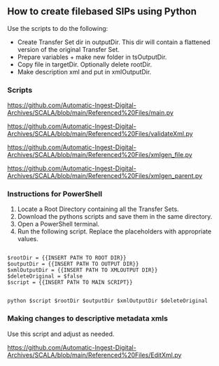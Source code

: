 ## How to create filebased SIPs using Python

Use the scripts to do the following:

* Create Transfer Set dir in outputDir. This dir will contain a flattened version of the original Transfer Set.
* Prepare variables + make new folder in tsOutputDir.
* Copy file in targetDir. Optionally delete rootDir.
* Make description xml and put in xmlOutputDir.

### Scripts

https://github.com/Automatic-Ingest-Digital-Archives/SCALA/blob/main/Referenced%20Files/main.py

https://github.com/Automatic-Ingest-Digital-Archives/SCALA/blob/main/Referenced%20Files/validateXml.py

https://github.com/Automatic-Ingest-Digital-Archives/SCALA/blob/main/Referenced%20Files/xmlgen_file.py

https://github.com/Automatic-Ingest-Digital-Archives/SCALA/blob/main/Referenced%20Files/xmlgen_parent.py

### Instructions for PowerShell

1. Locate a Root Directory containing all the Transfer Sets.
2. Download the pythons scripts and save them in the same directory.
3. Open a PowerShell terminal.
4. Run the following script. Replace the placeholders with appropriate values.

<code>
$rootDir = {{INSERT PATH TO ROOT DIR}}
$outputDir = {{INSERT PATH TO OUTPUT DIR}}
$xmlOutputDir = {{INSERT PATH TO XMLOUTPUT DIR}}
$deleteOriginal = $false
$script = {{INSERT PATH TO MAIN SCRIPT}}

python $script $rootDir $outputDir $xmlOutputDir $deleteOriginal
</code>

### Making changes to descriptive metadata xmls

Use this script and adjust as needed.

https://github.com/Automatic-Ingest-Digital-Archives/SCALA/blob/main/Referenced%20Files/EditXml.py
